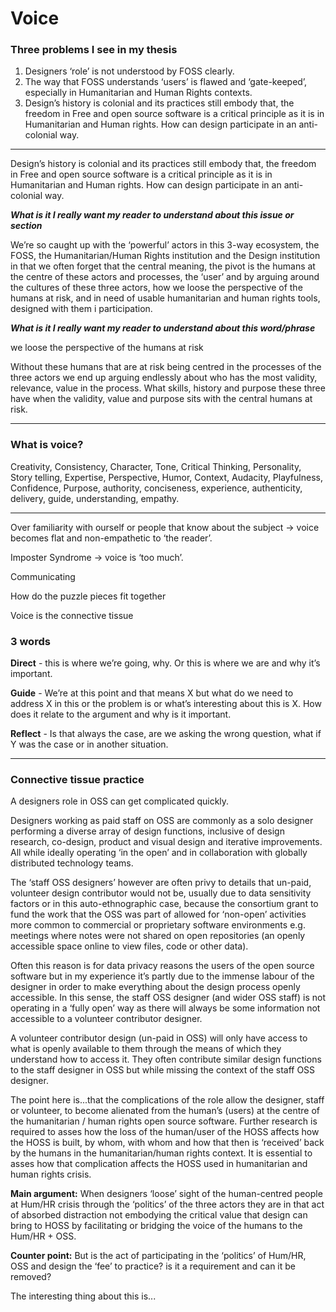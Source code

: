 # Voice

### Three problems I see in my thesis

1. Designers ‘role’ is not understood by FOSS clearly.
2. The way that FOSS understands ‘users’ is flawed and ‘gate-keeped’, especially in Humanitarian and Human Rights contexts.
3. Design’s history is colonial and its practices still embody that, the freedom in Free and open source software is a critical principle as it is in Humanitarian and Human rights. How can design participate in an anti-colonial way.

---

Design’s history is colonial and its practices still embody that, the freedom in Free and open source software is a critical principle as it is in Humanitarian and Human rights. How can design participate in an anti-colonial way.

***What is it I really want my reader to understand about this issue or section***

We’re so caught up with the ‘powerful’ actors in this 3-way ecosystem, the FOSS, the Humanitarian/Human Rights institution and the Design institution in that we often forget that the central meaning, the pivot is the humans at the centre of these actors and processes, the ‘user’ and by arguing around the cultures of these three actors, how we loose the perspective of the humans at risk, and in need of usable humanitarian and human rights tools, designed with them i participation.

***What is it I really want my reader to understand about this word/phrase***

we loose the perspective of the humans at risk

Without these humans that are at risk being centred in the processes of the three actors we end up arguing endlessly about who has the most validity, relevance, value in the process. What skills, history and purpose these three have when the validity, value and purpose sits with the central humans at risk. 

---

### What is voice?

Creativity, Consistency, Character, Tone, Critical Thinking, Personality, Story telling, Expertise, Perspective, Humor, Context, Audacity, Playfulness, Confidence, Purpose, authority, conciseness, experience, authenticity, delivery, guide, understanding, empathy.

---

Over familiarity with ourself or people that know about the subject → voice becomes flat and non-empathetic to ‘the reader’.

Imposter Syndrome → voice is ‘too much’.

Communicating

How do the puzzle pieces fit together

Voice is the connective tissue

### 3 words

**Direct** - this is where we’re going, why. Or this is where we are and why it’s important.

**Guide** - We’re at this point and that means X but what do we need to address X in this or the problem is or what’s interesting about this is X. How does it relate to the argument and why is it important.

**Reflect** - Is that always the case, are we asking the wrong question, what if Y was the case or in another situation.

---

### Connective tissue practice

A designers role in OSS can get complicated quickly. 

Designers working as paid staff on OSS are commonly as a solo designer performing a diverse array of design functions, inclusive of design research, co-design, product and visual design and iterative improvements. All while ideally operating ‘in the open’ and in collaboration with globally distributed technology teams. 

The ‘staff OSS designers’ however are often privy to details that un-paid, volunteer design contributor would not be, usually due to data sensitivity factors or in this auto-ethnographic case, because the consortium grant to fund the work that the OSS was part of allowed for ‘non-open’ activities more common to commercial or proprietary software environments e.g. meetings where notes were not shared on open repositories (an openly accessible space online to view files, code or other data).

 Often this reason is for data privacy reasons the users of the open source software but in my experience it’s partly due to the immense labour of the designer in order to make everything about the design process openly accessible. In this sense, the staff OSS designer (and wider OSS staff) is not operating in a ‘fully open’ way as there will always be some information not accessible to a volunteer contributor designer. 

A volunteer contributor design (un-paid in OSS) will only have access to what is openly available to them through the means of which they understand how to access it. They often contribute similar design functions to the staff designer in OSS but while missing the context of the staff OSS designer.

The point here is...that the complications of the role allow the designer, staff or volunteer, to become alienated from the human’s (users) at the centre of the humanitarian / human rights open source software. Further research is required to asses how the loss of the human/user of the HOSS affects how the HOSS is built, by whom, with whom and how that then is ‘received’ back by the humans in the humanitarian/human rights context. It is essential to asses how that complication affects the HOSS used in humanitarian and human rights crisis.

**Main argument:** When designers ‘loose’ sight of the human-centred people at Hum/HR crisis through the ‘politics’ of the three actors they are in that act of absorbed distraction not embodying the critical value that design can bring to HOSS by facilitating or bridging the voice of the humans to the Hum/HR + OSS.

**Counter point:** But is the act of participating in the ‘politics’ of Hum/HR, OSS and design the ‘fee’ to practice? is it a requirement and can it be removed?

The interesting thing about this is...
